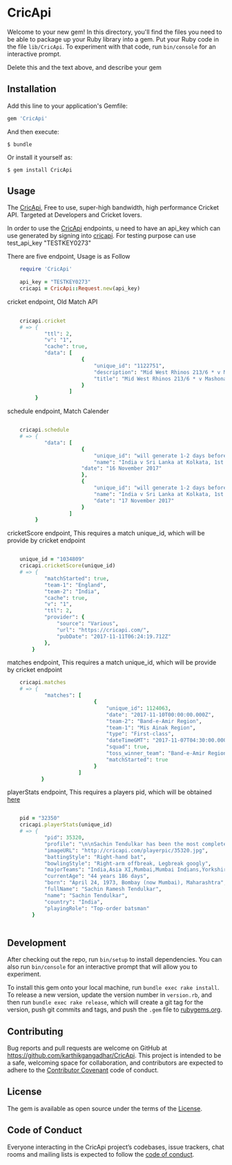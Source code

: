 # CricApi

Welcome to your new gem! In this directory, you'll find the files you need to be able to package up your Ruby library into a gem. Put your Ruby code in the file `lib/CricApi`. To experiment with that code, run `bin/console` for an interactive prompt.

Delete this and the text above, and describe your gem

## Installation

Add this line to your application's Gemfile:

```ruby
gem 'CricApi'
```

And then execute:

    $ bundle

Or install it yourself as:

    $ gem install CricApi

## Usage

The [CricApi](http://www.cricapi.com/), Free to use, super-high bandwidth, high performance Cricket API. Targeted at Developers and Cricket lovers.


In order to use the [CricApi](http://www.cricapi.com/) endpoints, u need to have an api_key which can use generated by signing into [cricapi](http://www.cricapi.com/). For testing purpose can use test_api_key "TESTKEY0273"

There are five endpoint, Usage is as Follow

```ruby
    require 'CricApi'
    
    api_key = "TESTKEY0273"
    cricapi = CricApi::Request.new(api_key)
```
cricket endpoint, Old Match API 

```ruby 
   
    cricapi.cricket
    # => {
  			"ttl": 2,
  			"v": "1",
  			"cache": true,
  			"data": [
    					{
      						"unique_id": "1122751",
      						"description": "Mid West Rhinos 213/6 * v Mashonaland Eagles 321/10 ",
      						"title": "Mid West Rhinos 213/6 * v Mashonaland Eagles 321/10 "
    					}
    			    ]
    	 }
```
schedule endpoint, Match Calender 
    	 
```ruby

    cricapi.schedule
    # => { 			
  			"data": [
    					{
      						"unique_id": "will generate 1-2 days before match",
      						"name": "India v Sri Lanka at Kolkata, 1st Test - day 1",
      					"date": "16 November 2017"
    					},
    					{
      						"unique_id": "will generate 1-2 days before match",
      						"name": "India v Sri Lanka at Kolkata, 1st Test - day 2",
      						"date": "17 November 2017"
    					}
    			    ]		
    	 }    	 	    
```

cricketScore endpoint, This requires a match unique_id, which will be provide by cricket endpoint 
    	 
```ruby

	unique_id = "1034809"
    cricapi.cricketScore(unique_id)
    # => {
  			"matchStarted": true,
  			"team-1": "England",
  			"team-2": "India",
  			"cache": true,
  			"v": "1",
  			"ttl": 2,
  			"provider": {
    			"source": "Various",
    			"url": "https://cricapi.com/",
    			"pubDate": "2017-11-11T06:24:19.712Z"
  			},
		}   	 	    
```

matches endpoint, This requires a match unique_id, which will be provide by cricket endpoint 
    	 
```ruby
    cricapi.matches
    # => {
  			"matches": [
    						{
      							"unique_id": 1124063,
      							"date": "2017-11-10T00:00:00.000Z",
      							"team-2": "Band-e-Amir Region",
      							"team-1": "Mis Ainak Region",
      							"type": "First-class",
      							"dateTimeGMT": "2017-11-07T04:30:00.000Z",
      							"squad": true,
      							"toss_winner_team": "Band-e-Amir Region",
      							"matchStarted": true
    						} 
    				   ]
           }				    	 	    
```

playerStats endpoint, This requires a players pid, which will be obtained [here](http://www.cricapi.com/players/) 
    	 
```ruby

	pid = "32350"
    cricapi.playerStats(unique_id)
    # => {
  			"pid": 35320,
  			"profile": "\n\nSachin Tendulkar has been the most complete batsman of his time, the most prolific runmaker of all time, and arguably the biggest cricket icon the game has ever known. His batting was based on the purest principles: perfect balance, economy of movement, precision in stroke-making, and that intangible quality given only to geniuses - anticipation. If he didn't have a signature stroke - the upright, back-foot punch comes close - it's because he was equally proficient at each of the full range of orthodox shots (and plenty of improvised ones as well) and can pull them out at will.  \n\n",
 			"imageURL": "http://cricapi.com/playerpic/35320.jpg",
  			"battingStyle": "Right-hand bat",
  			"bowlingStyle": "Right-arm offbreak, Legbreak googly",
  			"majorTeams": "India,Asia XI,Mumbai,Mumbai Indians,Yorkshire",
  			"currentAge": "44 years 186 days",
  			"born": "April 24, 1973, Bombay (now Mumbai), Maharashtra",
  			"fullName": "Sachin Ramesh Tendulkar",
  			"name": "Sachin Tendulkar",
  			"country": "India",
  			"playingRole": "Top-order batsman"
  		}
  		 	 	    
```

## Development

After checking out the repo, run `bin/setup` to install dependencies. You can also run `bin/console` for an interactive prompt that will allow you to experiment.

To install this gem onto your local machine, run `bundle exec rake install`. To release a new version, update the version number in `version.rb`, and then run `bundle exec rake release`, which will create a git tag for the version, push git commits and tags, and push the `.gem` file to [rubygems.org](https://rubygems.org).

## Contributing

Bug reports and pull requests are welcome on GitHub at https://github.com/karthikgangadhar/CricApi. This project is intended to be a safe, welcoming space for collaboration, and contributors are expected to adhere to the [Contributor Covenant](http://contributor-covenant.org) code of conduct.

## License

The gem is available as open source under the terms of the [License](https://opensource.org/licenses/MIT).

## Code of Conduct

Everyone interacting in the CricApi project’s codebases, issue trackers, chat rooms and mailing lists is expected to follow the [code of conduct](https://github.com/[karthikgangadhar]/CricApi/blob/master/CODE_OF_CONDUCT.md).
